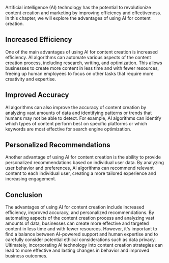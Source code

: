 

Artificial intelligence (AI) technology has the potential to revolutionize content creation and marketing by improving efficiency and effectiveness. In this chapter, we will explore the advantages of using AI for content creation.

Increased Efficiency
--------------------

One of the main advantages of using AI for content creation is increased efficiency. AI algorithms can automate various aspects of the content creation process, including research, writing, and optimization. This allows businesses to create more content in less time and with fewer resources, freeing up human employees to focus on other tasks that require more creativity and expertise.

Improved Accuracy
-----------------

AI algorithms can also improve the accuracy of content creation by analyzing vast amounts of data and identifying patterns or trends that humans may not be able to detect. For example, AI algorithms can identify which types of content perform best on specific platforms or which keywords are most effective for search engine optimization.

Personalized Recommendations
----------------------------

Another advantage of using AI for content creation is the ability to provide personalized recommendations based on individual user data. By analyzing user behavior and preferences, AI algorithms can recommend relevant content to each individual user, creating a more tailored experience and increasing engagement.

Conclusion
----------

The advantages of using AI for content creation include increased efficiency, improved accuracy, and personalized recommendations. By automating aspects of the content creation process and analyzing vast amounts of data, businesses can create more effective and targeted content in less time and with fewer resources. However, it's important to find a balance between AI-powered support and human expertise and to carefully consider potential ethical considerations such as data privacy. Ultimately, incorporating AI technology into content creation strategies can lead to more effective and lasting changes in behavior and improved business outcomes.


